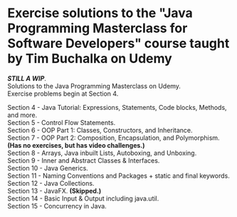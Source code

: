 # Exercise solutions to the "Java Programming Masterclass for Software Developers" course taught by Tim Buchalka on Udemy
***STILL A WIP***.    
Solutions to the Java Programming Masterclass on Udemy.  
Exercise problems begin at Section 4.  

Section 4 - Java Tutorial: Expressions, Statements, Code blocks, Methods, and more.   
Section 5 - Control Flow Statements.  
Section 6 - OOP Part 1: Classes, Constructors, and Inheritance.  
Section 7 - OOP Part 2: Composition, Encapsulation, and Polymorphism. **(Has no exercises, but has video challenges.)**  
Section 8 - Arrays, Java inbuilt Lists, Autoboxing, and Unboxing.  
Section 9 - Inner and Abstract Classes & Interfaces.  
Section 10 - Java Generics.  
Section 11 - Naming Conventions and Packages + static and final keywords.  
Section 12 - Java Collections.  
Section 13 - JavaFX. **(Skipped.)**  
Section 14 - Basic Input & Output including java.util.  
Section 15 - Concurrency in Java.  
